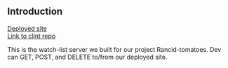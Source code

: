 
## Introduction

[Deployed site](https://rancid-tomatillos-server-tl.herokuapp.com/watch-list)
</br>
[Link to clint repo](https://github.com/coopterrones/rancid-tomatoes)

This is the watch-list server we built for our project Rancid-tomatoes. Dev can GET, POST, and DELETE to/from our deployed site.
